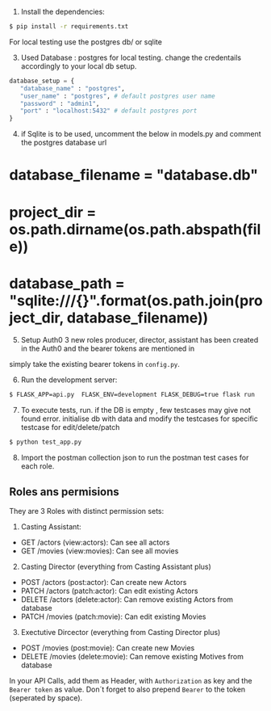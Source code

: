

1. Install the dependencies:
```bash
$ pip install -r requirements.txt
```
For local testing use the postgres db/ or sqlite

3. Used Database : postgres for local testing. change the credentails accordingly to your local db setup.
 ```python
database_setup = {
    "database_name" : "postgres",
    "user_name" : "postgres", # default postgres user name
    "password" : "admin1", 
    "port" : "localhost:5432" # default postgres port
}
```

4. if Sqlite is to be used, uncomment the below in models.py and comment the postgres database url

# database_filename = "database.db"
# project_dir = os.path.dirname(os.path.abspath(__file__))
# database_path = "sqlite:///{}".format(os.path.join(project_dir, database_filename))


5. Setup Auth0
3 new roles producer, director, assistant has been created in the Auth0 and the bearer tokens are mentioned in

simply take the existing bearer tokens in `config.py`.


6. Run the development server:
  ```bash 
  $ FLASK_APP=api.py  FLASK_ENV=development FLASK_DEBUG=true flask run
  ```

7. To execute tests, run. if the DB is empty , few testcases may give not found error. initialise db with data and
modify the testcases for specific testcase for edit/delete/patch
```bash 
$ python test_app.py
```

8. Import  the postman collection json to run the postman test cases for each role.



##  Roles ans permisions

They are 3 Roles with distinct permission sets:

1. Casting Assistant:
  - GET /actors (view:actors): Can see all actors
  - GET /movies (view:movies): Can see all movies
2. Casting Director (everything from Casting Assistant plus)
  - POST /actors (post:actor): Can create new Actors
  - PATCH /actors (patch:actor): Can edit existing Actors
  - DELETE /actors (delete:actor): Can remove existing Actors from database
  - PATCH /movies (patch:movie): Can edit existing Movies
3. Exectutive Dircector (everything from Casting Director plus)
  - POST /movies (post:movie): Can create new Movies
  - DELETE /movies (delete:movie): Can remove existing Motives from database

In your API Calls, add them as Header, with `Authorization` as key and the `Bearer token` as value. Don´t forget to also
prepend `Bearer` to the token (seperated by space).

